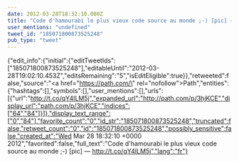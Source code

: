 ```yaml
---
date: 2012-03-28T18:32:10.000Z
title: "Code d'hamourabi le plus vieux code source au monde ;-) [pic] — http://t.co/qY4ILM5j″"
user_mentions: "undefined"
tweet_id: "185071800873525248"
pub_type: "tweet"
---
```

{"edit_info":{"initial":{"editTweetIds":["185071800873525248"],"editableUntil":"2012-03-28T19:02:10.453Z","editsRemaining":"5","isEditEligible":true}},"retweeted":false,"source":"<a href=\"https://path.com/\" rel=\"nofollow\">Path</a>","entities":{"hashtags":[],"symbols":[],"user_mentions":[],"urls":[{"url":"http://t.co/qY4ILM5j","expanded_url":"http://path.com/p/3hjKCE","display_url":"path.com/p/3hjKCE","indices":["64","84"]}]},"display_text_range":["0","84"],"favorite_count":"0","id_str":"185071800873525248","truncated":false,"retweet_count":"0","id":"185071800873525248","possibly_sensitive":false,"created_at":"Wed Mar 28 18:32:10 +0000 2012","favorited":false,"full_text":"Code d'hamourabi le plus vieux code source au monde ;-) [pic] — http://t.co/qY4ILM5j","lang":"fr"}
